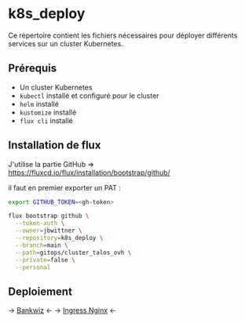 # k8s_deploy

Ce répertoire contient les fichiers nécessaires pour déployer différents services sur un cluster Kubernetes.

## Prérequis

- Un cluster Kubernetes
- `kubectl` installé et configuré pour le cluster
- `helm` installé
- `kustomize` installé
- `flux cli` installé

## Installation de flux

J'utilise la partie GitHub => https://fluxcd.io/flux/installation/bootstrap/github/

il faut en premier exporter un PAT :

```bash	
export GITHUB_TOKEN=<gh-token>
```

```bash
flux bootstrap github \
  --token-auth \
  --owner=jbwittner \
  --repository=k8s_deploy \
  --branch=main \
  --path=gitops/cluster_talos_ovh \
  --private=false \
  --personal
```


## Deploiement

-> [Bankwiz](./bankwiz/README.md) <-
-> [Ingress Nginx](./nginx/README.md) <-
